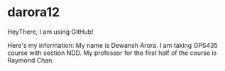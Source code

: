 # darora12

HeyThere, I am using GitHub!

Here's my information:
My name is Dewansh Arora. 
I am taking OPS435 course with section NDD.
My professor for the first half of the course is Raymond Chan.

